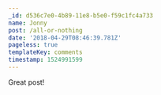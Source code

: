 ```yaml
---
_id: d536c7e0-4b89-11e8-b5e0-f59c1fc4a733
name: Jonny
post: /all-or-nothing
date: '2018-04-29T08:46:39.781Z'
pageless: true
templateKey: comments
timestamp: 1524991599
---
```

Great post!

